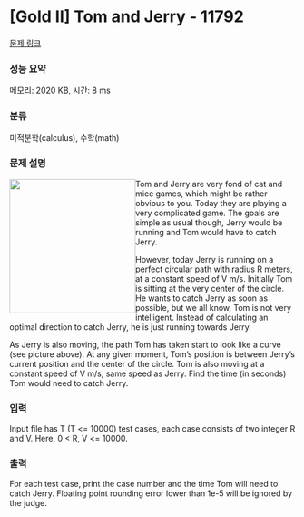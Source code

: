 # [Gold II] Tom and Jerry - 11792 

[문제 링크](https://www.acmicpc.net/problem/11792) 

### 성능 요약

메모리: 2020 KB, 시간: 8 ms

### 분류

미적분학(calculus), 수학(math)

### 문제 설명

<p><img alt="" src="https://onlinejudgeimages.s3-ap-northeast-1.amazonaws.com/problem/11792/1.png" style="float:left; height:236px; width:222px">Tom and Jerry are very fond of cat and mice games, which might be rather obvious to you. Today they are playing a very complicated game. The goals are simple as usual though, Jerry would be running and Tom would have to catch Jerry.</p>

<p>However, today Jerry is running on a perfect circular path with radius R meters, at a constant speed of V m/s. Initially Tom is sitting at the very center of the circle. He wants to catch Jerry as soon as possible, but we all know, Tom is not very intelligent. Instead of calculating an optimal direction to catch Jerry, he is just running towards Jerry.</p>

<p>As Jerry is also moving, the path Tom has taken start to look like a curve (see picture above). At any given moment, Tom’s position is between Jerry’s current position and the center of the circle. Tom is also moving at a constant speed of V m/s, same speed as Jerry. Find the time (in seconds) Tom would need to catch Jerry. </p>

### 입력 

 <p>Input file has T (T <= 10000) test cases, each case consists of two integer R and V. Here, 0 < R, V <= 10000. </p>

### 출력 

 <p>For each test case, print the case number and the time Tom will need to catch Jerry. Floating point rounding error lower than 1e-5 will be ignored by the judge. </p>

